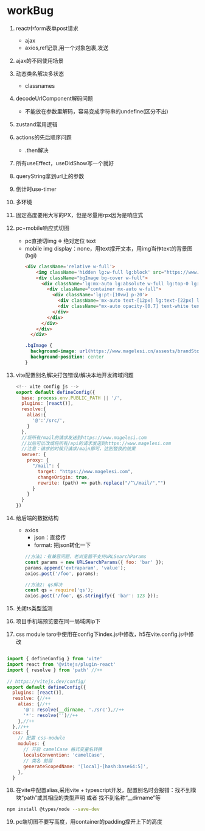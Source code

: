# workBug
1. react中form表单post请求
    - ajax
    - axios,ref记录,用一个对象包裹,发送
2. ajax的不同使用场景
3. 动态类名解决多状态
    - classnames
4. decodeUrlComponent解码问题
    - 不能放在参数里解码，容易变成字符串的undefine(区分不出)
5. zustand常用逻辑
6. actions的先后顺序问题
    - .then解决
7. 所有useEffect，useDidShow写一个就好
8. queryString拿到url上的参数
9. 倒计时use-timer
10. 多环境
11. 固定高度要用大写的PX，但是尽量用rpx因为是响应式
12. pc+mobile响应式切图
    - pc直接切img ➕ 绝对定位 text
    - mobile img display：none，用text撑开文本，用img当作text的背景图(bgi)
      ```html
      <div className='relative w-full'>
          <img className='hidden lg:w-full lg:block' src="https://www.magelesi.cn/assests/brandStory/1-%E5%85%AC%E5%8F%B8%E6%84%BF%E6%99%AF%402x-tuya.jpg" alt="" />
          <div className="bgImage bg-cover w-full">
            <div className='lg:mx-auto lg:absolute w-full lg:top-0 lg:left-0'>
              <div className="container mx-auto w-full">
                <div className='lg:pt-[10vw] p-20'>
                  <div className='mx-auto text-[12px] lg:text-[22px] lg:mx-auto lg:w-30'><img src="https://www.magelesi.cn/assests/brandStory/%E7%BB%84%202.png" alt="" /></div>
                  <div className="mx-auto opacity-[0.7] text-white text-[12px] lg:text-[22px] lg:text-white lg:opacity-[0.7] lg:mx-auto lg:w-30">我们秉承着建立低碳、绿色、健康、舒适的人类环境的理念，以纳米材料为核心，结合芯片技术，将在技术和市场上不断创新发展；坚持以客户为中心，持续为客户创造长期价值，相互成就，共享未来。</div>
                </div>
              </div>
            </div>
          </div>
        </div>
      ```
      ```css
      .bgImage {
        background-image: url(https://www.magelesi.cn/assests/brandStory/honor%402x-tuya.jpg);
        background-position: center
      }
      ```

13. vite配置别名解决打包错误/解决本地开发跨域问题
      ```js
      <!-- vite config js -->
      export default defineConfig({
        base: process.env.PUBLIC_PATH || '/',
        plugins: [react()],
        resolve:{
          alias:{
            '@':'/src/',     
          }
        },
        //将所有/mail的请求发送到https://www.magelesi.com
        //以后可以改成将所有/api的请求发送到https://www.magelesi.com
        //注意：请求的时候只请求/main即可，达到替换的效果
        server: {
          proxy: {
            "/mail": {
              target: "https://www.magelesi.com",
              changeOrigin: true,
              rewrite: (path) => path.replace("/^\/mail/","")
            }
          }
        }
      })

      ```
14. 给后端的数据结构
    - axios
      - json：直接传
      - format: 把json转化一下
      ```js
      //方法1：有兼容问题，老浏览器不支持URLSearchParams
      const params = new URLSearchParams({ foo: 'bar' });
      params.append('extraparam', 'value');
      axios.post('/foo', params);
      ```
      ```js
      //方法2: qs解决
      const qs = require('qs');
      axios.post('/foo', qs.stringify({ 'bar': 123 }));
      ```
15. 关闭ts类型监测
16. 项目手机端预览要在同一局域网ip下
17. css module taro中使用在config下index.js中修改，h5在vite.config.js中修改
```js

import { defineConfig } from 'vite'
import react from '@vitejs/plugin-react'
import { resolve } from 'path' //++
 
// https://vitejs.dev/config/
export default defineConfig({
  plugins: [react()],
  resolve: {//++
    alias: {//++
      '@': resolve(__dirname, './src'),//++
      '*': resolve('')//++
    },//++
  },//++
  css: {
    // 配置 css-module
    modules: {
      // 开启 camelCase 格式变量名转换
      localsConvention: 'camelCase',
      // 类名 前缀
      generateScopedName: '[local]-[hash:base64:5]',
    },
  }
```
18. 在vite中配置alias,采用vite + typescript开发，配置别名时会报错：找不到模块“path”或其相应的类型声明 或者 找不到名称“__dirname”等
```bash
npm install @types/node --save-dev
```
19. pc端切图不要写高度，用container的padding撑开上下的高度